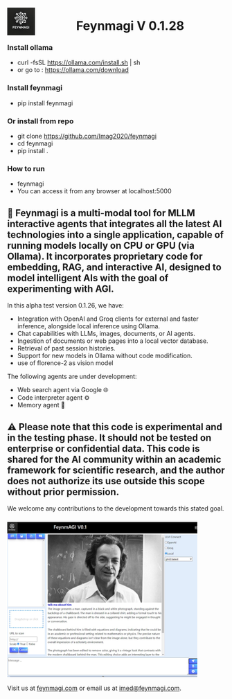 <p align="center">
  <img src="feynmagi/static/img/Feynmagi_64x64.png" align="left" />
  <h1 align="center">Feynmagi V 0.1.28 </h1>
</p>


### Install ollama
- curl -fsSL https://ollama.com/install.sh | sh
- or go to : https://ollama.com/download

### Install feynmagi 
- pip install feynmagi 

### Or install from repo
- git clone https://github.com/Imag2020/feynmagi
- cd feynmagi
- pip install . 

### How to run
- feynmagi
- You can access it from any browser at localhost:5000

## 🌟 Feynmagi is a multi-modal tool for  MLLM interactive agents that integrates all the latest AI technologies into a single application, capable of running models locally on CPU or GPU (via Ollama). It incorporates proprietary code for embedding, RAG, and interactive AI, designed to model intelligent AIs with the goal of experimenting with AGI.

In this alpha test version 0.1.26, we have:
- Integration with OpenAI and Groq clients for external and faster inference, alongside local inference using Ollama.
- Chat capabilities with LLMs, images, documents, or AI agents.
- Ingestion of documents or web pages into a local vector database.
- Retrieval of past session histories.
- Support for new models in Ollama without code modification.
- use of florence-2 as vision model

The following agents are under development:
- Web search agent via Google 🌐
- Code interpreter agent ⚙️
- Memory agent 🧠

## ⚠️ Please note that this code is experimental and in the testing phase. It should not be tested on enterprise or confidential data. This code is shared for the AI community within an academic framework for scientific research, and the author does not authorize its use outside this scope without prior permission.

We welcome any contributions to the development towards this stated goal. 

### 
![Feynmagi 64x64](feynmagi/static/img/illustration_01.jpg)


Visit us at [feynmagi.com](http://feynmagi.com) or email us at [imed@feynmagi.com](mailto:imed@feynmagi.com).

